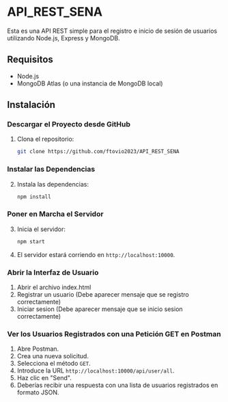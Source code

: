 ﻿# API_REST_SENA

Esta es una API REST simple para el registro e inicio de sesión de usuarios utilizando Node.js, Express y MongoDB.

## Requisitos

- Node.js
- MongoDB Atlas (o una instancia de MongoDB local)

## Instalación

### Descargar el Proyecto desde GitHub

1. Clona el repositorio:

   ```sh
   git clone https://github.com/ftovio2023/API_REST_SENA
   ```

### Instalar las Dependencias

2. Instala las dependencias:

   ```sh
   npm install
   ```

### Poner en Marcha el Servidor

3. Inicia el servidor:

   ```sh
   npm start
   ```

4. El servidor estará corriendo en `http://localhost:10000`.

### Abrir la Interfaz de Usuario

1. Abrir el archivo index.html
2. Registrar un usuario (Debe aparecer mensaje que se registro correctamente)
3. Iniciar sesion (Debe aparecer mensaje que se inicio sesion correctamente) 


### Ver los Usuarios Registrados con una Petición GET en Postman

1. Abre Postman.
2. Crea una nueva solicitud.
3. Selecciona el método `GET`.
4. Introduce la URL `http://localhost:10000/api/user/all`.
5. Haz clic en "Send".
6. Deberías recibir una respuesta con una lista de usuarios registrados en formato JSON.

